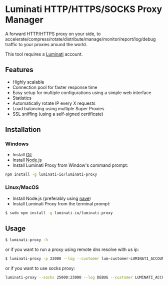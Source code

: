 # Luminati HTTP/HTTPS/SOCKS Proxy Manager

A forward HTTP/HTTPS proxy on your side, to accelerate/compress/rotate/distribute/manage/monitor/report/log/debug traffic to your proxies around the world.

This tool requires a [Luminati](https://luminati.io/?cam=github-proxy) account.

## Features
- Highly scalable
- Connection pool for faster response time
- Easy setup for multiple configurations using a simple web interface
- Statistics
- Automatically rotate IP every X requests
- Load balancing using multiple Super Proxies
- SSL sniffing (using a self-signed certificate)

## Installation

### Windows
- Install [Git](https://git-scm.com/download/win)
- Install [Node.js](https://nodejs.org/en/download/)
- Install Luminati Proxy from Window's command prompt:
```sh
npm install -g luminati-io/luminati-proxy
```

### Linux/MacOS
- Install Node.js (preferably using [nave](https://github.com/isaacs/nave))
- Install Luminati Proxy from the terminal prompt:
```sh
$ sudo npm install -g luminati-io/luminati-proxy
```

## Usage

```sh
$ luminati-proxy -h
```

or if you want to run a proxy using remote dns resolve with us ip:

```sh
$ luminati-proxy -p 23000 --log --customer lum-customer-LUMINATI_ACCOUNT-zone-gen-country-us-session-rand1111 --password LUMINATI_PASSWORD --porxy 162.243.162.95 --country us --dns remote --max_requests 100 --session_timeout 50000 --www 22998 --resolve local_resolve.txt
```

or if you want to use socks proxy:

```sh
luminati-proxy --socks 25000:23000 --log DEBUG --customer LUMINATI_ACCOUNT --password LUMINATI_PASSWORD --zone gen --country us --proxy 162.243.162.95 --dns remote --max_requests 100 --session_timeout 50000 --resolve local_resolve.txt
```
